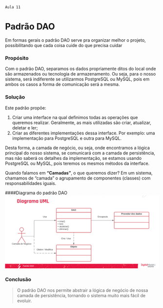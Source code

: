     Aula 11

# Padrão DAO

Em formas gerais o padrão DAO serve pra organizar melhor o projeto, possibilitando que cada coisa cuide do que precisa cuidar

### Propósito

Com o padrão DAO, separamos os dados propriamente ditos do local onde são armazenados ou tecnologia de armazenamento. Ou seja, para o nosso sistema, será indiferente se utilizarmos PostgreSQL ou MySQL, pois em ambos os casos a forma de comunicação será a mesma.

### Solução

Este padrão propõe:
1. Criar uma interface na qual definimos todas as operações que queremos realizar. Geralmente, as mais utilizadas são criar, atualizar, deletar e ler;
2. Criar as diferentes implementações dessa interface. Por exemplo: uma implementação para PostgreSQL e outra para MySQL.

Desta forma, a camada de negócio, ou seja, onde encontramos a lógica principal do nosso sistema, se comunicará com a camada de persistência, mas não saberá os detalhes da implementação, se estamos usando PostgreSQL ou MySQL, pois teremos os mesmos métodos da interface.

Quando falamos em **“Camadas”**, o que queremos dizer?
Em um sistema, chamamos de “camada” o agrupamento de componentes (classes) com responsabilidades iguais.

####Diagrama do padrão DAO
![](diagrama-padrao-DAO.png)

### Conclusão
>O padrão DAO nos permite abstrair a lógica de negócio de nossa camada de persistência, tornando o sistema muito mais fácil de evoluir.